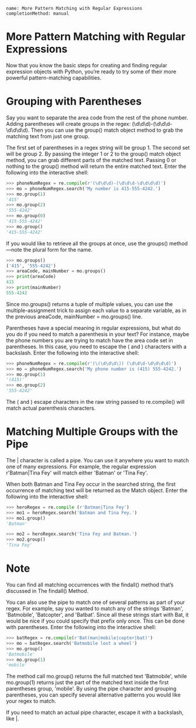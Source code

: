```ngMeta
name: More Pattern Matching with Regular Expressions
completionMethod: manual
```
# More Pattern Matching with Regular Expressions
Now that you know the basic steps for creating and finding regular expression objects with Python, you’re ready to try some of their more powerful pattern-matching capabilities.

# Grouping with Parentheses
Say you want to separate the area code from the rest of the phone number. Adding parentheses will create groups in the regex: (\d\d\d)-(\d\d\d-\d\d\d\d). Then you can use the group() match object method to grab the matching text from just one group.

The first set of parentheses in a regex string will be group 1. The second set will be group 2. By passing the integer 1 or 2 to the group() match object method, you can grab different parts of the matched text. Passing 0 or nothing to the group() method will return the entire matched text. Enter the following into the interactive shell:

```python
>>> phoneNumRegex = re.compile(r'(\d\d\d)-(\d\d\d-\d\d\d\d)')
>>> mo = phoneNumRegex.search('My number is 415-555-4242.')
>>> mo.group(1)
'415'
>>> mo.group(2)
'555-4242'
>>> mo.group(0)
'415-555-4242'
>>> mo.group()
'415-555-4242'
```
If you would like to retrieve all the groups at once, use the groups() method—note the plural form for the name.

```python
>>> mo.groups()
('415', '555-4242')
>>> areaCode, mainNumber = mo.groups()
>>> print(areaCode)
415
>>> print(mainNumber)
555-4242
```
Since mo.groups() returns a tuple of multiple values, you can use the multiple-assignment trick to assign each value to a separate variable, as in the previous areaCode, mainNumber = mo.groups() line.

Parentheses have a special meaning in regular expressions, but what do you do if you need to match a parenthesis in your text? For instance, maybe the phone numbers you are trying to match have the area code set in parentheses. In this case, you need to escape the ( and ) characters with a backslash. Enter the following into the interactive shell:

```python
>>> phoneNumRegex = re.compile(r'(\(\d\d\d\)) (\d\d\d-\d\d\d\d)')
>>> mo = phoneNumRegex.search('My phone number is (415) 555-4242.')
>>> mo.group(1)
'(415)'
>>> mo.group(2)
'555-4242'
```
The \( and \) escape characters in the raw string passed to re.compile() will match actual parenthesis characters.

# Matching Multiple Groups with the Pipe
The | character is called a pipe. You can use it anywhere you want to match one of many expressions. For example, the regular expression r'Batman|Tina Fey' will match either 'Batman' or 'Tina Fey'.

When both Batman and Tina Fey occur in the searched string, the first occurrence of matching text will be returned as the Match object. Enter the following into the interactive shell:

```python
>>> heroRegex = re.compile (r'Batman|Tina Fey')
>>> mo1 = heroRegex.search('Batman and Tina Fey.')
>>> mo1.group()
'Batman'

>>> mo2 = heroRegex.search('Tina Fey and Batman.')
>>> mo2.group()
'Tina Fey'
```
# Note
You can find all matching occurrences with the findall() method that’s discussed in The findall() Method.

You can also use the pipe to match one of several patterns as part of your regex. For example, say you wanted to match any of the strings 'Batman', 'Batmobile', 'Batcopter', and 'Batbat'. Since all these strings start with Bat, it would be nice if you could specify that prefix only once. This can be done with parentheses. Enter the following into the interactive shell:

```python
>>> batRegex = re.compile(r'Bat(man|mobile|copter|bat)')
>>> mo = batRegex.search('Batmobile lost a wheel')
>>> mo.group()
'Batmobile'
>>> mo.group(1)
'mobile'
```
The method call mo.group() returns the full matched text 'Batmobile', while mo.group(1) returns just the part of the matched text inside the first parentheses group, 'mobile'. By using the pipe character and grouping parentheses, you can specify several alternative patterns you would like your regex to match.

If you need to match an actual pipe character, escape it with a backslash, like \|.